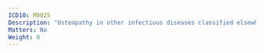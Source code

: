 ```yaml
---
ICD10: M9025
Description: "Osteopathy in other infectious diseases classified elsewhere: Pelvic region and thigh"
Matters: No
Weight: 0
---
```


